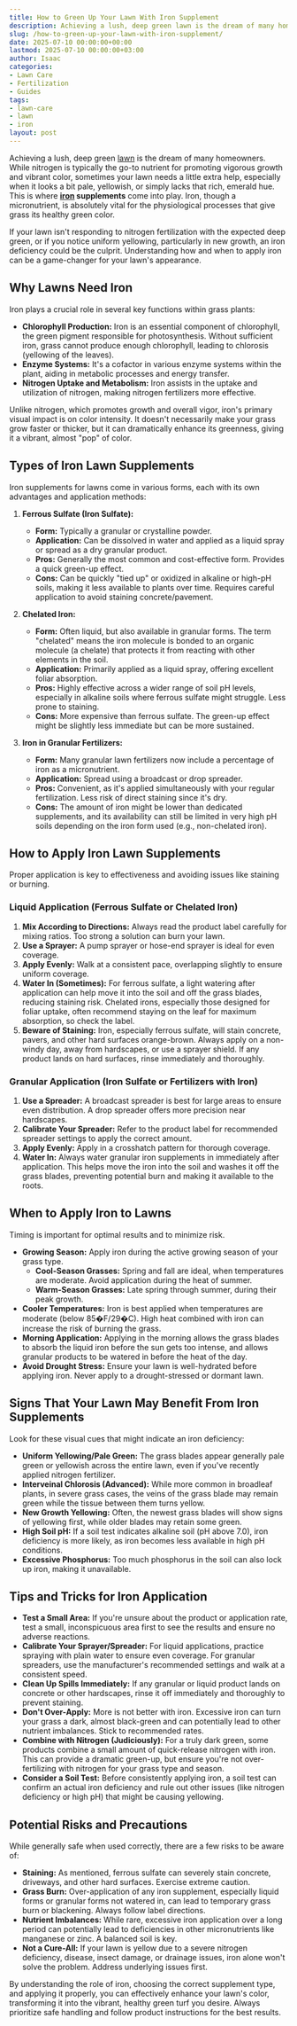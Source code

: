 ```yaml
---
title: How to Green Up Your Lawn With Iron Supplement
description: Achieving a lush, deep green lawn is the dream of many homeowners. While nitrogen is typically the go-to nutrient for promoting vigorous growth and vibrant...
slug: /how-to-green-up-your-lawn-with-iron-supplement/
date: 2025-07-10 00:00:00+00:00
lastmod: 2025-07-10 00:00:00+03:00
author: Isaac
categories:
- Lawn Care
- Fertilization
- Guides
tags:
- lawn-care
- lawn
- iron
layout: post
---
```

Achieving a lush, deep green [lawn](https://pestpolicy.com/10-essential-lawn-and-garden-tools-for-fall/) is the dream of many homeowners. While nitrogen is typically the go-to nutrient for promoting vigorous growth and vibrant color, sometimes your lawn needs a little extra help, especially when it looks a bit pale, yellowish, or simply lacks that rich, emerald hue. This is where **[iron](https://pestpolicy.com/best-paint-for-wrought-iron-railings/) supplements** come into play. Iron, though a micronutrient, is absolutely vital for the physiological processes that give grass its healthy green color.

If your lawn isn't responding to nitrogen fertilization with the expected deep green, or if you notice uniform yellowing, particularly in new growth, an iron deficiency could be the culprit. Understanding how and when to apply iron can be a game-changer for your lawn's appearance.

## Why Lawns Need Iron

Iron plays a crucial role in several key functions within grass plants:

* **Chlorophyll Production:** Iron is an essential component of chlorophyll, the green pigment responsible for photosynthesis. Without sufficient iron, grass cannot produce enough chlorophyll, leading to chlorosis (yellowing of the leaves).
* **Enzyme Systems:** It's a cofactor in various enzyme systems within the plant, aiding in metabolic processes and energy transfer.
* **Nitrogen Uptake and Metabolism:** Iron assists in the uptake and utilization of nitrogen, making nitrogen fertilizers more effective.

Unlike nitrogen, which promotes growth and overall vigor, iron's primary visual impact is on color intensity. It doesn't necessarily make your grass grow faster or thicker, but it can dramatically enhance its greenness, giving it a vibrant, almost "pop" of color.

## Types of Iron Lawn Supplements

Iron supplements for lawns come in various forms, each with its own advantages and application methods:

1.  **Ferrous Sulfate (Iron Sulfate):**
    * **Form:** Typically a granular or crystalline powder.
    * **Application:** Can be dissolved in water and applied as a liquid spray or spread as a dry granular product.
    * **Pros:** Generally the most common and cost-effective form. Provides a quick green-up effect.
    * **Cons:** Can be quickly "tied up" or oxidized in alkaline or high-pH soils, making it less available to plants over time. Requires careful application to avoid staining concrete/pavement.

2.  **Chelated Iron:**
    * **Form:** Often liquid, but also available in granular forms. The term "chelated" means the iron molecule is bonded to an organic molecule (a chelate) that protects it from reacting with other elements in the soil.
    * **Application:** Primarily applied as a liquid spray, offering excellent foliar absorption.
    * **Pros:** Highly effective across a wider range of soil pH levels, especially in alkaline soils where ferrous sulfate might struggle. Less prone to staining.
    * **Cons:** More expensive than ferrous sulfate. The green-up effect might be slightly less immediate but can be more sustained.

3.  **Iron in Granular Fertilizers:**
    * **Form:** Many granular lawn fertilizers now include a percentage of iron as a micronutrient.
    * **Application:** Spread using a broadcast or drop spreader.
    * **Pros:** Convenient, as it's applied simultaneously with your regular fertilization. Less risk of direct staining since it's dry.
    * **Cons:** The amount of iron might be lower than dedicated supplements, and its availability can still be limited in very high pH soils depending on the iron form used (e.g., non-chelated iron).

## How to Apply Iron Lawn Supplements

Proper application is key to effectiveness and avoiding issues like staining or burning.

### Liquid Application (Ferrous Sulfate or Chelated Iron)
1.  **Mix According to Directions:** Always read the product label carefully for mixing ratios. Too strong a solution can burn your lawn.
2.  **Use a Sprayer:** A pump sprayer or hose-end sprayer is ideal for even coverage.
3.  **Apply Evenly:** Walk at a consistent pace, overlapping slightly to ensure uniform coverage.
4.  **Water In (Sometimes):** For ferrous sulfate, a light watering after application can help move it into the soil and off the grass blades, reducing staining risk. Chelated irons, especially those designed for foliar uptake, often recommend staying on the leaf for maximum absorption, so check the label.
5.  **Beware of Staining:** Iron, especially ferrous sulfate, will stain concrete, pavers, and other hard surfaces orange-brown. Always apply on a non-windy day, away from hardscapes, or use a sprayer shield. If any product lands on hard surfaces, rinse immediately and thoroughly.

### Granular Application (Iron Sulfate or Fertilizers with Iron)
1.  **Use a Spreader:** A broadcast spreader is best for large areas to ensure even distribution. A drop spreader offers more precision near hardscapes.
2.  **Calibrate Your Spreader:** Refer to the product label for recommended spreader settings to apply the correct amount.
3.  **Apply Evenly:** Apply in a crosshatch pattern for thorough coverage.
4.  **Water In:** Always water granular iron supplements in immediately after application. This helps move the iron into the soil and washes it off the grass blades, preventing potential burn and making it available to the roots.

## When to Apply Iron to Lawns

Timing is important for optimal results and to minimize risk.

* **Growing Season:** Apply iron during the active growing season of your grass type.
    * **Cool-Season Grasses:** Spring and fall are ideal, when temperatures are moderate. Avoid application during the heat of summer.
    * **Warm-Season Grasses:** Late spring through summer, during their peak growth.
* **Cooler Temperatures:** Iron is best applied when temperatures are moderate (below 85�F/29�C). High heat combined with iron can increase the risk of burning the grass.
* **Morning Application:** Applying in the morning allows the grass blades to absorb the liquid iron before the sun gets too intense, and allows granular products to be watered in before the heat of the day.
* **Avoid Drought Stress:** Ensure your lawn is well-hydrated before applying iron. Never apply to a drought-stressed or dormant lawn.

## Signs That Your Lawn May Benefit From Iron Supplements

Look for these visual cues that might indicate an iron deficiency:

* **Uniform Yellowing/Pale Green:** The grass blades appear generally pale green or yellowish across the entire lawn, even if you've recently applied nitrogen fertilizer.
* **Interveinal Chlorosis (Advanced):** While more common in broadleaf plants, in severe grass cases, the veins of the grass blade may remain green while the tissue between them turns yellow.
* **New Growth Yellowing:** Often, the newest grass blades will show signs of yellowing first, while older blades may retain some green.
* **High Soil pH:** If a soil test indicates alkaline soil (pH above 7.0), iron deficiency is more likely, as iron becomes less available in high pH conditions.
* **Excessive Phosphorus:** Too much phosphorus in the soil can also lock up iron, making it unavailable.

## Tips and Tricks for Iron Application

* **Test a Small Area:** If you're unsure about the product or application rate, test a small, inconspicuous area first to see the results and ensure no adverse reactions.
* **Calibrate Your Sprayer/Spreader:** For liquid applications, practice spraying with plain water to ensure even coverage. For granular spreaders, use the manufacturer's recommended settings and walk at a consistent speed.
* **Clean Up Spills Immediately:** If any granular or liquid product lands on concrete or other hardscapes, rinse it off immediately and thoroughly to prevent staining.
* **Don't Over-Apply:** More is not better with iron. Excessive iron can turn your grass a dark, almost black-green and can potentially lead to other nutrient imbalances. Stick to recommended rates.
* **Combine with Nitrogen (Judiciously):** For a truly dark green, some products combine a small amount of quick-release nitrogen with iron. This can provide a dramatic green-up, but ensure you're not over-fertilizing with nitrogen for your grass type and season.
* **Consider a Soil Test:** Before consistently applying iron, a soil test can confirm an actual iron deficiency and rule out other issues (like nitrogen deficiency or high pH) that might be causing yellowing.

## Potential Risks and Precautions

While generally safe when used correctly, there are a few risks to be aware of:

* **Staining:** As mentioned, ferrous sulfate can severely stain concrete, driveways, and other hard surfaces. Exercise extreme caution.
* **Grass Burn:** Over-application of any iron supplement, especially liquid forms or granular forms not watered in, can lead to temporary grass burn or blackening. Always follow label directions.
* **Nutrient Imbalances:** While rare, excessive iron application over a long period can potentially lead to deficiencies in other micronutrients like manganese or zinc. A balanced soil is key.
* **Not a Cure-All:** If your lawn is yellow due to a severe nitrogen deficiency, disease, insect damage, or drainage issues, iron alone won't solve the problem. Address underlying issues first.

By understanding the role of iron, choosing the correct supplement type, and applying it properly, you can effectively enhance your lawn's color, transforming it into the vibrant, healthy green turf you desire. Always prioritize safe handling and follow product instructions for the best results.